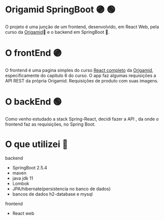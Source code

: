#  Origamid SpringBoot :purple_circle: :green_circle:

O projeto é uma junção de um frontend, desenvolvido, em React Web, pela curso da [Origamid](https://github.com/origamid):fox_face: e o backend em SpringBoot :leaves:.

# O frontEnd :purple_circle:

O frontend é uma pagina simples do curso [React completo](https://www.origamid.com/curso/react-completo/) da [Origamid](https://www.origamid.com/), especificamente do capitulo 6 do curso.
O app faz algumas requisições a API REST da própria Origamid. Requisições de produto com suas imagens.

# O backEnd  :green_circle: 

Como venho estudado a stack Spring-React, decidi fazer a API , da onde o frontend faz as requisições, no Spring Boot.

# O que utilizei :construction_worker:

 

backend
 - SpringBoot 2.5.4
 - maven
 - java jdk 11
 - Lombok
 - JPA/hibernate(persistencia no banco de dados)
 - bancos de dados h2-database e mysql


frontend

 - React web
